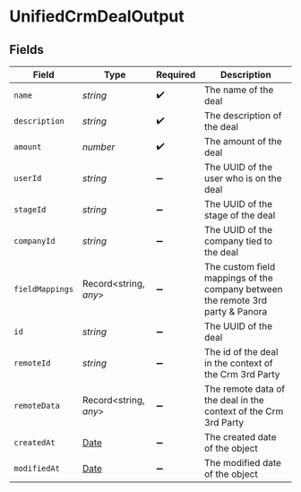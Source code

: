 # UnifiedCrmDealOutput


## Fields

| Field                                                                                         | Type                                                                                          | Required                                                                                      | Description                                                                                   |
| --------------------------------------------------------------------------------------------- | --------------------------------------------------------------------------------------------- | --------------------------------------------------------------------------------------------- | --------------------------------------------------------------------------------------------- |
| `name`                                                                                        | *string*                                                                                      | :heavy_check_mark:                                                                            | The name of the deal                                                                          |
| `description`                                                                                 | *string*                                                                                      | :heavy_check_mark:                                                                            | The description of the deal                                                                   |
| `amount`                                                                                      | *number*                                                                                      | :heavy_check_mark:                                                                            | The amount of the deal                                                                        |
| `userId`                                                                                      | *string*                                                                                      | :heavy_minus_sign:                                                                            | The UUID of the user who is on the deal                                                       |
| `stageId`                                                                                     | *string*                                                                                      | :heavy_minus_sign:                                                                            | The UUID of the stage of the deal                                                             |
| `companyId`                                                                                   | *string*                                                                                      | :heavy_minus_sign:                                                                            | The UUID of the company tied to the deal                                                      |
| `fieldMappings`                                                                               | Record<string, *any*>                                                                         | :heavy_minus_sign:                                                                            | The custom field mappings of the company between the remote 3rd party & Panora                |
| `id`                                                                                          | *string*                                                                                      | :heavy_minus_sign:                                                                            | The UUID of the deal                                                                          |
| `remoteId`                                                                                    | *string*                                                                                      | :heavy_minus_sign:                                                                            | The id of the deal in the context of the Crm 3rd Party                                        |
| `remoteData`                                                                                  | Record<string, *any*>                                                                         | :heavy_minus_sign:                                                                            | The remote data of the deal in the context of the Crm 3rd Party                               |
| `createdAt`                                                                                   | [Date](https://developer.mozilla.org/en-US/docs/Web/JavaScript/Reference/Global_Objects/Date) | :heavy_minus_sign:                                                                            | The created date of the object                                                                |
| `modifiedAt`                                                                                  | [Date](https://developer.mozilla.org/en-US/docs/Web/JavaScript/Reference/Global_Objects/Date) | :heavy_minus_sign:                                                                            | The modified date of the object                                                               |